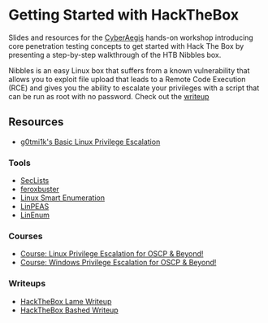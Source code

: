 # Getting Started with HackTheBox

Slides and resources for the [CyberAegis](https://twitter.com/cyber4egis) hands-on workshop introducing core penetration testing concepts to get started with Hack The Box by presenting a step-by-step walkthrough of the HTB Nibbles box.

Nibbles is an easy Linux box that suffers from a known vulnerability that allows you to exploit file upload that leads to a Remote Code Execution (RCE) and gives you the ability to escalate your privileges with a script that can be run as root with no password. Check out the [writeup](https://ethicalhacking.sh/posts/hack-the-box-nibbles/)

## Resources

- [g0tmi1k's Basic Linux Privilege Escalation](https://blog.g0tmi1k.com/2011/08/basic-linux-privilege-escalation/)

### Tools
- [SecLists](https://github.com/danielmiessler/SecLists)
- [feroxbuster](https://github.com/epi052/feroxbuster)
- [Linux Smart Enumeration](https://github.com/diego-treitos/linux-smart-enumeration)
- [LinPEAS](https://github.com/carlospolop/PEASS-ng/tree/master/linPEAS)
- [LinEnum](https://github.com/rebootuser/LinEnum)

### Courses
- [Course: Linux Privilege Escalation for OSCP & Beyond!](https://www.udemy.com/course/linux-privilege-escalation/)
- [Course: Windows Privilege Escalation for OSCP & Beyond!](https://www.udemy.com/course/windows-privilege-escalation/)

### Writeups
- [HackTheBox Lame Writeup](https://ethicalhacking.sh/posts/hack-the-box-lame-writeup/)
- [HackTheBox Bashed Writeup](https://ethicalhacking.sh/posts/hack-the-box-bashed-writeup/)
